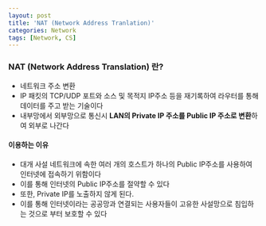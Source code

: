 ```yaml
---
layout: post
title: 'NAT (Network Address Tranlation)'
categories: Network
tags: [Network, CS]
---
```


### NAT (Network Address Translation) 란?
- 네트워크 주소 변환
- IP 패킷의 TCP/UDP 포트와 소스 및 목적지 IP주소 등을 재기록하여 라우터를 통해 데이터를 주고 받는 기술이다
- 내부망에서 외부망으로 통신시 **LAN의 Private IP 주소를 Public IP 주소로 변환**하여 외부로 나간다

#### 이용하는 이유
- 대개 사설 네트워크에 속한 여러 개의 호스트가 하나의 Public IP주소를 사용하여 인터넷에 접속하기 위함이다
- 이를 통해 인터넷의 Public IP주소를 절약할 수 있다
- 또한, Private IP를 노출하지 않게 된다.
- 이를 통해 인터넷이라는 공공망과 연결되는 사용자들이 고유한 사설망으로 침입하는 것으로 부터 보호할 수 있다